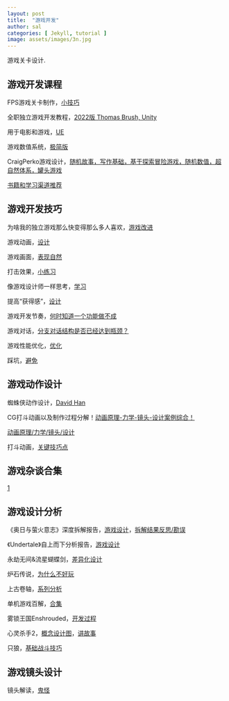 ```yaml
---
layout: post
title:  "游戏开发"
author: sal
categories: [ Jekyll, tutorial ]
image: assets/images/3n.jpg
---
```

游戏关卡设计.


## 游戏开发课程

FPS游戏关卡制作，[小技巧](https://www.bilibili.com/video/BV1fa4y1y7W8/?spm_id_from=333.999.0.0&vd_source=843d2f88a344d4bca0c6c0456efb4839)

全职独立游戏开发教程，[2022版 Thomas Brush, Unity](https://www.bilibili.com/video/BV16g4y127Tv/?spm_id_from=333.999.0.0&vd_source=843d2f88a344d4bca0c6c0456efb4839)

用于电影和游戏，[UE](https://space.bilibili.com/205136959/channel/collectiondetail?sid=1643404)

游戏数值系统，[极简版](https://www.bilibili.com/video/BV1Ke411S76f/?spm_id_from=333.999.0.0&vd_source=843d2f88a344d4bca0c6c0456efb4839)

CraigPerko游戏设计，[随机故事，写作基础，基于探索冒险游戏，随机数值，超自然体系，罐头游戏](https://www.bilibili.com/video/BV1Ea4y1D7td/?spm_id_from=333.788&vd_source=843d2f88a344d4bca0c6c0456efb4839)

[书籍和学习渠道推荐](https://www.bilibili.com/video/BV1b94y1j7Rz/?spm_id_from=333.999.0.0&vd_source=843d2f88a344d4bca0c6c0456efb4839)


## 游戏开发技巧

为啥我的独立游戏那么快变得那么多人喜欢，[游戏改进](https://www.bilibili.com/video/BV1TK4y1i726/?spm_id_from=333.999.0.0&vd_source=843d2f88a344d4bca0c6c0456efb4839)


游戏动画，[设计](https://www.bilibili.com/video/BV1fe411e7D5/?spm_id_from=333.999.0.0&vd_source=843d2f88a344d4bca0c6c0456efb4839)

游戏画面，[表现自然](https://www.bilibili.com/video/BV1f64y1K7GR/?spm_id_from=333.999.0.0&vd_source=843d2f88a344d4bca0c6c0456efb4839)

打击效果，[小练习](https://www.bilibili.com/video/BV1fc411U7TG/?spm_id_from=333.999.0.0&vd_source=843d2f88a344d4bca0c6c0456efb4839)

像游戏设计师一样思考，[学习](https://www.bilibili.com/video/BV1Jw41137NF/?spm_id_from=333.999.0.0&vd_source=843d2f88a344d4bca0c6c0456efb4839)

提高“获得感”，[设计](https://www.bilibili.com/video/BV1Rx4y137ct/?spm_id_from=333.788&vd_source=843d2f88a344d4bca0c6c0456efb4839)

游戏开发节奏，[何时知道一个功能做不成](https://www.bilibili.com/video/BV1G64y1L7J1/?spm_id_from=333.999.0.0&vd_source=843d2f88a344d4bca0c6c0456efb4839)

游戏对话，[分支对话结构是否已经达到瓶颈？](https://www.bilibili.com/video/BV1r64y1L75J/?spm_id_from=333.999.0.0&vd_source=843d2f88a344d4bca0c6c0456efb4839)

游戏性能优化，[优化](https://www.bilibili.com/video/BV19i4y1e7RC/?spm_id_from=333.999.0.0&vd_source=843d2f88a344d4bca0c6c0456efb4839)

踩坑，[避免](https://www.bilibili.com/video/BV1pN411M7MK/?spm_id_from=333.999.0.0&vd_source=843d2f88a344d4bca0c6c0456efb4839)

## 游戏动作设计

蜘蛛侠动作设计，[David Han](https://www.bilibili.com/video/BV1vK4y1B7WC/?spm_id_from=333.999.0.0&vd_source=843d2f88a344d4bca0c6c0456efb4839)

CG打斗动画以及制作过程分解！[动画原理-力学-镜头-设计案例综合！](https://www.bilibili.com/video/BV1gQ4y1L768/?spm_id_from=333.999.0.0&vd_source=843d2f88a344d4bca0c6c0456efb4839)

[动画原理/力学/镜头/设计](https://www.bilibili.com/video/BV1NW4y1w7Jx/?spm_id_from=333.788.recommend_more_video.-1&vd_source=843d2f88a344d4bca0c6c0456efb4839)

打斗动画，[关键技巧点](https://www.bilibili.com/video/BV1Cb4y1L7zC/?spm_id_from=333.999.0.0&vd_source=843d2f88a344d4bca0c6c0456efb4839)

## 游戏杂谈合集

[1](https://www.bilibili.com/video/BV1z14y127yz/?spm_id_from=333.999.0.0&vd_source=843d2f88a344d4bca0c6c0456efb4839)


## 游戏设计分析

《奥日与萤火意志》深度拆解报告，[游戏设计](https://www.bilibili.com/video/BV1Ju4y1M7Qt/?spm_id_from=333.999.0.0&vd_source=843d2f88a344d4bca0c6c0456efb4839)，[拆解结果反思/勘误](https://www.bilibili.com/video/BV13c411k7zH/?spm_id_from=333.788&vd_source=843d2f88a344d4bca0c6c0456efb4839)


《Undertale》自上而下分析报告，[游戏设计](https://www.bilibili.com/video/BV1nw41137dY/?spm_id_from=333.999.0.0&vd_source=843d2f88a344d4bca0c6c0456efb4839)


永劫无间&流星蝴蝶剑，[差异化设计](https://www.bilibili.com/video/BV12b4y1G7oF/?spm_id_from=333.788&vd_source=843d2f88a344d4bca0c6c0456efb4839)


炉石传说，[为什么不好玩](https://www.bilibili.com/video/BV1z5411q7Py/?spm_id_from=333.788&vd_source=843d2f88a344d4bca0c6c0456efb4839)

上古卷轴，[系列分析](https://www.bilibili.com/video/BV1aQ4y177u5/?spm_id_from=333.999.0.0&vd_source=843d2f88a344d4bca0c6c0456efb4839)

单机游戏百解，[合集](https://www.bilibili.com/video/BV1Js4y1P7Pb/?spm_id_from=333.999.0.0)

雾锁王国Enshrouded，[开发过程](https://www.bilibili.com/video/BV1bw411t7Dm/?spm_id_from=333.999.0.0&vd_source=843d2f88a344d4bca0c6c0456efb4839)

心灵杀手2，[概念设计图](https://www.bilibili.com/video/BV16e411o7VC/?spm_id_from=333.999.0.0&vd_source=843d2f88a344d4bca0c6c0456efb4839)，[讲故事](https://www.bilibili.com/video/BV1kc411S7wX/?spm_id_from=333.999.0.0&vd_source=843d2f88a344d4bca0c6c0456efb4839)

只狼，[基础战斗技巧](https://www.bilibili.com/video/BV1vA411577i/?spm_id_from=333.999.0.0&vd_source=843d2f88a344d4bca0c6c0456efb4839)



## 游戏镜头设计

镜头解读，[鬼怪](https://www.bilibili.com/video/BV1eu4y1J7w4/?spm_id_from=333.999.0.0&vd_source=843d2f88a344d4bca0c6c0456efb4839)